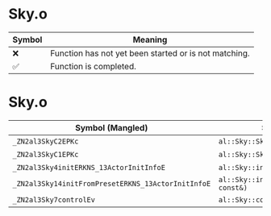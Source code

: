 # Sky.o
| Symbol | Meaning 
| ------------- | ------------- 
| :x: | Function has not yet been started or is not matching. 
| :white_check_mark: | Function is completed. 


# Sky.o
| Symbol (Mangled) | Symbol (Demangled) | Decompiled? |
| ------------- |  ------------- | ------------- |
| `_ZN2al3SkyC2EPKc` | `al::Sky::Sky(char const*)` | :x: |
| `_ZN2al3SkyC1EPKc` | `al::Sky::Sky(char const*)` | :x: |
| `_ZN2al3Sky4initERKNS_13ActorInitInfoE` | `al::Sky::init(al::ActorInitInfo const&)` | :x: |
| `_ZN2al3Sky14initFromPresetERKNS_13ActorInitInfoE` | `al::Sky::initFromPreset(al::ActorInitInfo const&)` | :x: |
| `_ZN2al3Sky7controlEv` | `al::Sky::control(void)` | :x: |
